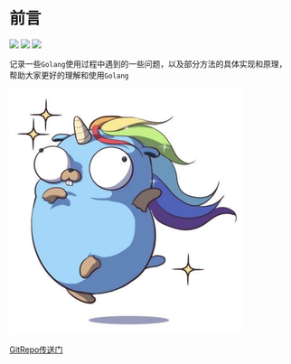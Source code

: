 # 前言

![](https://img.shields.io/badge/Language-Golang-brightred.svg)
![](https://img.shields.io/badge/学习方式-在线阅读-brightgreen.svg)
![](https://img.shields.io/github/stars/coredumptoday/gopherhole.svg)

记录一些`Golang`使用过程中遇到的一些问题，以及部分方法的具体实现和原理，帮助大家更好的理解和使用`Golang`

<img src="./images/readme.png" alt="Let`s Go" style="zoom:50%;" />

[GitRepo传送门](https://github.com/coredumptoday/whack-a-gopher)